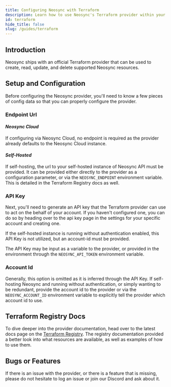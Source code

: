 ```yaml
---
title: Configuring Neosync with Terraform
description: Learn how to use Neosync's Terraform provider within your GitOps flow to manage your Terraform infrastructure
id: terraform
hide_title: false
slug: /guides/terraform
---
```


## Introduction

Neosync ships with an official Terraform provider that can be used to create, read, update, and delete supported Neosync resources.

## Setup and Configuration

Before configuring the Neosync provider, you'll need to know a few pieces of config data so that you can properly configure the provider.

### Endpoint Url

#### _Neosync Cloud_

If configuring via Neosync Cloud, no endpoint is required as the provider already defaults to the Neosync Cloud instance.

#### _Self-Hosted_

If self-hosting, the url to your self-hosted instance of Neosync API must be provided.
It can be provided either directly to the provider as a configuration parameter, or via the `NEOSYNC_ENDPOINT` environment variable. This is detailed in the Terraform Registry docs as well.

### API Key

Next, you'll need to generate an API key that the Terraform provider can use to act on the behalf of your account.
If you haven't configured one, you can do so by heading over to the api key page in the settings for your specific account and creating one.

If the self-hosted instance is running without authentication enabled, this API Key is not utilized, but an account-id must be provided.

The API Key may be input as a variable to the provider, or provided in the environment through the `NEOSYNC_API_TOKEN` environment variable.

### Account Id

Generally, this option is omitted as it is inferred through the API Key.
If self-hosting Neosync and running without authentication, or simply wanting to be redundant, provide the account id to the provider or via the `NEOSYNC_ACCOUNT_ID` environment variable to explicitly tell the provider which account id to use.

## Terraform Registry Docs

To dive deeper into the provider documentation, head over to the latest docs page on the [Terraform Registry](https://registry.terraform.io/providers/nucleuscloud/neosync/latest/docs).
The registry documentation provided a better look into what resources are available, as well as examples of how to use them.

## Bugs or Features

If there is an issue with the provider, or there is a feature that is missing, please do not hesitate to log an issue or join our Discord and ask about it.
